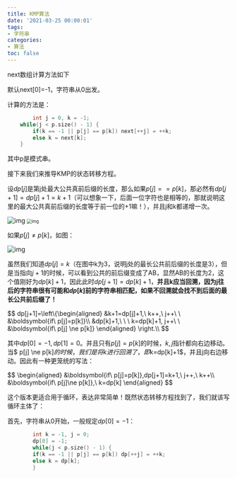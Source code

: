 ```yaml
---
title: KMP算法
date: '2021-03-25 00:00:01'
tags: 
- 字符串
categories:
- 算法
toc: false
---
```


next数组计算方法如下

默认next[0]=-1，字符串从0出发。

计算的方法是：

```cpp
		int j = 0, k = -1;
    while(j < p.size() - 1) {
        if(k == -1 || p[j] == p[k]) next[++j] = ++k;
        else k = next[k];
    }
```

其中p是模式串。

接下来我们来推导KMP的状态转移方程。

设$dp[j]$是第j处最大公共真前后缀的长度，那么如果$p[j]==p[k]$，那必然有$dp[j+1]=dp[j]+1=k+1$（可以想象一下，后面一位字符也是相等的，那就说明这里的最大公共真前后缀的长度等于前一位的+1嘛！），并且j和k都递增一次。

<img src="https://cdn.jsdelivr.net/gh/InverseDa/image@master/image/20201203201226895.png" alt="img"  />

<img src="https://img-blog.csdnimg.cn/20201203201234972.png?x-oss-process=image/watermark,type_ZmFuZ3poZW5naGVpdGk,shadow_10,text_aHR0cHM6Ly9ibG9nLmNzZG4ubmV0L3dlaXhpbl81MjYyMjIwMA==,size_16,color_FFFFFF,t_70" alt="img" style="zoom:67%;" />

如果$p[j]\ne p[k]$，如图：

![img](https://cdn.jsdelivr.net/gh/InverseDa/image@master/image/20201203201247925.png)

虽然我们知道$dp[j]=k$（在图中k为3，说明j处的最长公共前后缀的长度是3），但是当指向$j+1$的时候，可以看到公共的前后缀变成了AB，显然AB的长度为2，这个值刚好为$dp[k]+1$，因此此时$dp[j+1]=dp[k]+1$，**并且k应当回溯，因为j往后的字符串很有可能和$dp[k]$前的字符串相匹配，如果不回溯就会找不到后面的最长公共前后缀了！**

<div>
$$
dp[j+1]=\left\{\begin{aligned}
&k+1=dp[j]+1,\ k++,\ j++\ \ &\boldsymbol{if\ p[j]=p[k]}\\
&dp[k]+1,\ \ \ k=dp[k]+1, j++\ \ &\boldsymbol{if\ p[j] \ne p[k]}
\end{aligned}
\right.\\
$$
<div>

其中$dp[0]=-1, dp[1]=0$。并且只有$p[j]=p[k]$的时候，$k,j$指针都向右边移动。当$ p[j] \ne p[k]$的时候，我们是将k进行回溯了，即$k=dp[k]+1$，并且j向右边移动。因此有一种更笼统的写法：

<div>
$$
\begin{aligned}
&\boldsymbol{if\ p[j]=p[k]},dp[j+1]=k+1,\ j++,\ k++\\
&\boldsymbol{if\ p[j]\ne p[k]},\ k=dp[k]
\end{aligned}
$$
<div>

这个版本更适合用于循环，表达非常简单！既然状态转移方程找到了，我们就该写循环主体了：

首先，字符串从0开始，一般规定$dp[0]=-1$：

```cpp
		int k = -1, j = 0;
		dp[0] = -1;
		while(j < p.size() - 1) {
  		if(k == -1 || p[j] == p[k]) dp[++j] = ++k;
  		else k = dp[k];
		}
```
